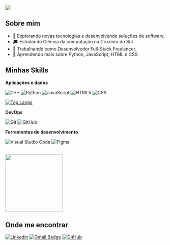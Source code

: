 ![](https://komarev.com/ghpvc/?username=iuricode&color=006bed)

## Sobre mim

- 🤔 Explorando novas tecnologias e desenvolvendo soluções de software.
- 🎓 Estudando Ciência da computação na Cruzeiro do Sul.
- 💼 Trabalhando como Desenvolvedor Full-Stack Freelancer.
- 🌱 Aprendendo mais sobre Python, JavaScript, HTML e CSS.

## Minhas Skills

**Aplicações e dados**

![C++](https://img.shields.io/badge/-C++-333333?style=flat&logo=C%2B%2B&logoColor=00599C)
![Python](https://img.shields.io/badge/-Python-333333?style=flat&logo=python)
![JavaScript](https://img.shields.io/badge/-JavaScript-333333?style=flat&logo=javascript)
![HTML5](https://img.shields.io/badge/-HTML5-333333?style=flat&logo=HTML5)
![CSS](https://img.shields.io/badge/-CSS-333333?style=flat&logo=CSS3&logoColor=1572B6)

[![Top Langs](https://github-readme-stats.vercel.app/api/top-langs/?username=PCantarutti&layout=donut)](https://github.com/PCantarutti)

**DevOps**

![Git](https://img.shields.io/badge/-Git-333333?style=flat&logo=git)
![GitHub](https://img.shields.io/badge/-GitHub-333333?style=flat&logo=github)

**Ferramentas de desenvolvimento**

![Visual Studio Code](https://img.shields.io/badge/-Visual%20Studio%20Code-333333?style=flat&logo=visual-studio-code&logoColor=007ACC)
![Figma](https://img.shields.io/badge/-Figma-333333?style=flat&logo=figma&logoColor=007ACC)

<br/>

<a href="https://github.com/PCantarutti" title="Perfil do PCantarutti">
  <img height="180em" src="https://github-readme-stats.vercel.app/api?username=PCantarutti&theme=radical&show_icons=true" />
</a>

## Onde me encontrar

[![Linkedin](https://img.shields.io/badge/-Pedro_Cantarutti-blue?style=flat-square&logo=Linkedin&logoColor=white&link=LINK-DO-SEU-LINKEDIN)](https://www.linkedin.com/in/pedro-cantarutti-3255b2240/)
[![Gmail Badge](https://img.shields.io/badge/-pedrocantarutti022@gmail.com-006bed?style=flat-square&logo=Gmail&logoColor=white&link=mailto:pedrocantarutti022@gmail.com)](pedrocantarutti022@gmail.com)
[![GitHub](https://img.shields.io/github/followers/PCantarutti?label=follow&style=social)](https://github.com/PCantarutti)
